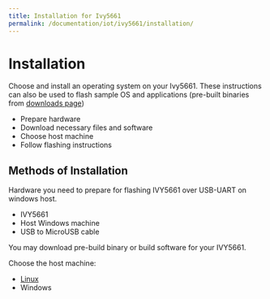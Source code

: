 ```yaml
---
title: Installation for Ivy5661
permalink: /documentation/iot/ivy5661/installation/
---
```

# Installation

Choose and install an operating system on your Ivy5661. These instructions can also be used to flash sample OS and applications (pre-built binaries from [downloads page](../downloads/))

- Prepare hardware
- Download necessary files and software
- Choose host machine
- Follow flashing instructions

## Methods of Installation

Hardware you need to prepare for flashing IVY5661 over USB-UART on windows host.

- IVY5661
- Host Windows machine
- USB to MicroUSB cable

You may download pre-build binary or build software for your IVY5661.

Choose the host machine:

- [Linux](linux/)
- Windows
